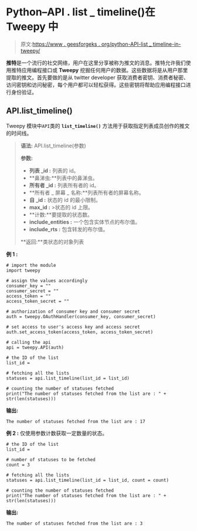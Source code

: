 # Python–API . list _ timeline()在 Tweepy 中

> 原文:[https://www . geesforgeks . org/python-API-list _ timeline-in-tweepy/](https://www.geeksforgeeks.org/python-api-list_timeline-in-tweepy/)

**推特**是一个流行的社交网络，用户在这里分享被称为推文的消息。推特允许我们使用推特应用编程接口或 **Tweepy** 挖掘任何用户的数据。这些数据将是从用户那里提取的推文。首先要做的是从 twitter developer 获取消费者密钥、消费者秘密、访问密钥和访问秘密，每个用户都可以轻松获得。这些密钥将帮助应用编程接口进行身份验证。

## API.list_timeline()

Tweepy 模块中`API`类的 **`list_timeline()`** 方法用于获取指定列表成员创作的推文的时间线。

> **语法:** API.list_timeline(参数)
> 
> **参数:**
> 
> *   **列表 _id :** 列表的 id。
> *   **鼻涕虫:**列表中的鼻涕虫。
> *   **所有者 _id :** 列表所有者的 id。
> *   **所有者 _ 屏幕 _ 名称:**列表所有者的屏幕名称。
> *   **自 _id :** 状态的 id 的最小限制。
> *   **max_id :** >状态的 id 上限。
> *   **计数:**要提取的状态数。
> *   **include_entities :** 一个包含实体节点的布尔值。
> *   **include_rts :** 包含转发的布尔值。
> 
> **返回:**类状态的对象列表

**例 1 :**

```
# import the module
import tweepy

# assign the values accordingly
consumer_key = ""
consumer_secret = ""
access_token = ""
access_token_secret = ""

# authorization of consumer key and consumer secret
auth = tweepy.OAuthHandler(consumer_key, consumer_secret)

# set access to user's access key and access secret 
auth.set_access_token(access_token, access_token_secret)

# calling the api 
api = tweepy.API(auth)

# the ID of the list
list_id = 

# fetching all the lists
statuses = api.list_timeline(list_id = list_id)

# counting the number of statuses fetched
print("The number of statuses fetched from the list are : " + str(len(statuses)))
```

**输出:**

```
The number of statuses fetched from the list are : 17

```

**例 2 :** 仅使用参数计数获取一定数量的状态。

```
# the ID of the list
list_id = 

# number of statuses to be fetched
count = 3

# fetching all the lists
statuses = api.list_timeline(list_id = list_id, count = count)

# counting the number of statuses fetched
print("The number of statuses fetched from the list are : " + str(len(statuses)))
```

**输出:**

```
The number of statuses fetched from the list are : 3

```